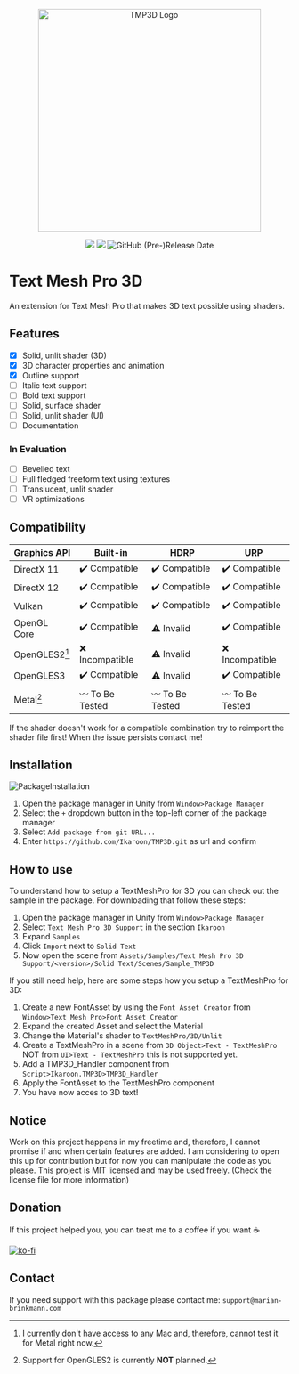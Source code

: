 <p align=center><img alt="TMP3D Logo" width="400px" src="https://user-images.githubusercontent.com/65419234/167305638-76138392-b394-4e1e-b391-d59677b61762.png"/></p>

<p align=center><a href="https://github.com/Ikaroon/com.ikaroon.tmp3d/blob/master/LICENSE"><img src="https://badgen.net/github/license/Naereen/Strapdown.js"/></a>
<a href="https://GitHub.com/Ikaroon/com.ikaroon.tmp3d/releases/"><img src="https://img.shields.io/badge/Release-0.1.0--pre.1-yellow.svg"/></a>
<img alt="GitHub (Pre-)Release Date" src="https://img.shields.io/github/release-date-pre/Ikaroon/TMP3D"></p>

# Text Mesh Pro 3D
An extension for Text Mesh Pro that makes 3D text possible using shaders.

## Features
- [x] Solid, unlit shader (3D)
- [x] 3D character properties and animation
- [x] Outline support
- [ ] Italic text support
- [ ] Bold text support
- [ ] Solid, surface shader
- [ ] Solid, unlit shader (UI)
- [ ] Documentation

### In Evaluation
- [ ] Bevelled text
- [ ] Full fledged freeform text using textures
- [ ] Translucent, unlit shader
- [ ] VR optimizations

## Compatibility

| Graphics API  | Built-in                        | HDRP                            | URP                             |
|---------------|---------------------------------|---------------------------------|---------------------------------|
| DirectX 11    | :heavy_check_mark: Compatible   | :heavy_check_mark: Compatible   | :heavy_check_mark: Compatible   |
| DirectX 12    | :heavy_check_mark: Compatible   | :heavy_check_mark: Compatible   | :heavy_check_mark: Compatible   |
| Vulkan        | :heavy_check_mark: Compatible   | :heavy_check_mark: Compatible   | :heavy_check_mark: Compatible   |
| OpenGL Core   | :heavy_check_mark: Compatible   | :warning: Invalid               | :heavy_check_mark: Compatible   |
| OpenGLES2[^1] | :x: Incompatible                | :warning: Invalid               | :x: Incompatible                |
| OpenGLES3     | :heavy_check_mark: Compatible   | :warning: Invalid               | :heavy_check_mark: Compatible   |
| Metal[^2]     | :wavy_dash: To Be Tested        | :wavy_dash: To Be Tested        | :wavy_dash: To Be Tested        |

[^1]: I currently don't have access to any Mac and, therefore, cannot test it for Metal right now.
[^2]: Support for OpenGLES2 is currently **NOT** planned.

If the shader doesn't work for a compatible combination try to reimport the shader file first!
When the issue persists contact me!

## Installation

![PackageInstallation](https://user-images.githubusercontent.com/65419234/167270188-99300531-ec7e-45ea-89d9-612ec1d37eaf.png)
1. Open the package manager in Unity from `Window>Package Manager`
2. Select the `+` dropdown button in the top-left corner of the package manager
3. Select `Add package from git URL...`
4. Enter `https://github.com/Ikaroon/TMP3D.git` as url and confirm

## How to use
To understand how to setup a TextMeshPro for 3D you can check out the sample in the package. For downloading that follow these steps:
1. Open the package manager in Unity from `Window>Package Manager`
2. Select `Text Mesh Pro 3D Support` in the section `Ikaroon`
3. Expand `Samples`
4. Click `Import` next to `Solid Text`
5. Now open the scene from `Assets/Samples/Text Mesh Pro 3D Support/<version>/Solid Text/Scenes/Sample_TMP3D`

If you still need help, here are some steps how you setup a TextMeshPro for 3D:
1. Create a new FontAsset by using the `Font Asset Creator` from `Window>Text Mesh Pro>Font Asset Creator`
2. Expand the created Asset and select the Material
3. Change the Material's shader to `TextMeshPro/3D/Unlit`
4. Create a TextMeshPro in a scene from `3D Object>Text - TextMeshPro` NOT from `UI>Text - TextMeshPro` this is not supported yet.
5. Add a TMP3D_Handler component from `Script>Ikaroon.TMP3D>TMP3D_Handler`
6. Apply the FontAsset to the TextMeshPro component
7. You have now acces to 3D text!

## Notice
Work on this project happens in my freetime and, therefore, I cannot promise if and when certain features are added. I am considering to open this up for contribution but for now you can manipulate the code as you please. This project is MIT licensed and may be used freely. (Check the license file for more information)

## Donation
If this project helped you, you can treat me to a coffee if you want :coffee:

[![ko-fi](https://ko-fi.com/img/githubbutton_sm.svg)](https://ko-fi.com/B0B1CKI7W)

## Contact
If you need support with this package please contact me: `support@marian-brinkmann.com`
